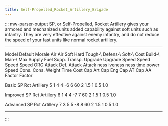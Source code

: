 ```yaml
---
title: Self-Propelled_Rocket_Artillery_Brigade
---
```


::: mw-parser-output
SP, or Self-Propelled, Rocket Artillery gives your armored and
mechanized units added capability against soft units such as infantry.
They are very effective against enemy infantry, and do not reduce the
speed of your fast units like normal rocket artillery.

---

Model Default Morale Air Air Soft Hard Tough-\ Defens-\ Soft-\ Cost Build-\ Man-\ Max Supply Fuel Supp. Transp. Upgrade Upgrade Speed Speed Speed Speed
ORG Attack Def. Attack Attack ness iveness ness time power Speed Cons. Cons. Weight Time Cost Cap Art Cap Eng Cap AT Cap AA
Factor Factor

Basic SP Rct Artillery 5 1 4 4 -6 6 60 2 1.5 1 0.5 1.0

Improved SP Rct Artillery 6 1 4 4 -7 7 60 2 1.5 1 0.5 1.0

Advanced SP Rct Artillery 7 3 5 5 -8 8 60 2 1.5 1 0.5 1.0

---

:::
